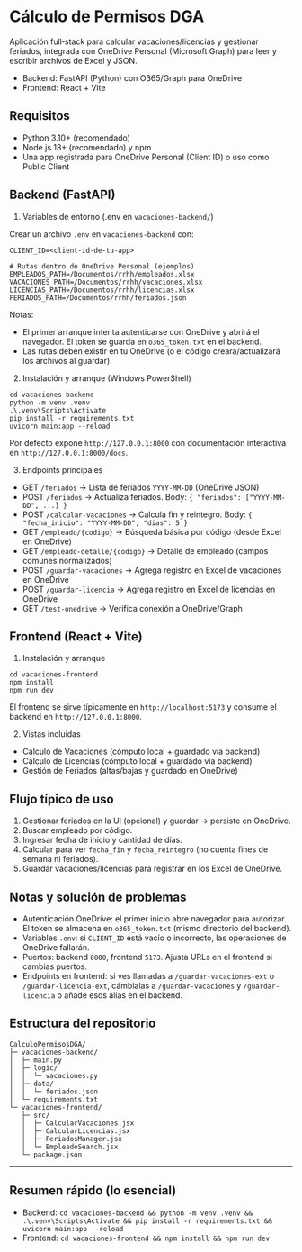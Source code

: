 # Cálculo de Permisos DGA

Aplicación full‑stack para calcular vacaciones/licencias y gestionar feriados, integrada con OneDrive Personal (Microsoft Graph) para leer y escribir archivos de Excel y JSON.

- Backend: FastAPI (Python) con O365/Graph para OneDrive
- Frontend: React + Vite

## Requisitos

- Python 3.10+ (recomendado)
- Node.js 18+ (recomendado) y npm
- Una app registrada para OneDrive Personal (Client ID) o uso como Public Client

## Backend (FastAPI)

1) Variables de entorno (.env en `vacaciones-backend/`)

Crear un archivo `.env` en `vacaciones-backend` con:

```
CLIENT_ID=<client-id-de-tu-app>

# Rutas dentro de OneDrive Personal (ejemplos)
EMPLEADOS_PATH=/Documentos/rrhh/empleados.xlsx
VACACIONES_PATH=/Documentos/rrhh/vacaciones.xlsx
LICENCIAS_PATH=/Documentos/rrhh/licencias.xlsx
FERIADOS_PATH=/Documentos/rrhh/feriados.json
```

Notas:
- El primer arranque intenta autenticarse con OneDrive y abrirá el navegador. El token se guarda en `o365_token.txt` en el backend.
- Las rutas deben existir en tu OneDrive (o el código creará/actualizará los archivos al guardar).

2) Instalación y arranque (Windows PowerShell)

```
cd vacaciones-backend
python -m venv .venv
.\.venv\Scripts\Activate
pip install -r requirements.txt
uvicorn main:app --reload
```

Por defecto expone `http://127.0.0.1:8000` con documentación interactiva en `http://127.0.0.1:8000/docs`.

3) Endpoints principales

- GET `/feriados` → Lista de feriados `YYYY-MM-DD` (OneDrive JSON)
- POST `/feriados` → Actualiza feriados. Body: `{ "feriados": ["YYYY-MM-DD", ...] }`
- POST `/calcular-vacaciones` → Calcula fin y reintegro. Body: `{ "fecha_inicio": "YYYY-MM-DD", "dias": 5 }`
- GET `/empleado/{codigo}` → Búsqueda básica por código (desde Excel en OneDrive)
- GET `/empleado-detalle/{codigo}` → Detalle de empleado (campos comunes normalizados)
- POST `/guardar-vacaciones` → Agrega registro en Excel de vacaciones en OneDrive
- POST `/guardar-licencia` → Agrega registro en Excel de licencias en OneDrive
- GET `/test-onedrive` → Verifica conexión a OneDrive/Graph

## Frontend (React + Vite)

1) Instalación y arranque

```
cd vacaciones-frontend
npm install
npm run dev
```

El frontend se sirve típicamente en `http://localhost:5173` y consume el backend en `http://127.0.0.1:8000`.

2) Vistas incluidas

- Cálculo de Vacaciones (cómputo local + guardado vía backend)
- Cálculo de Licencias (cómputo local + guardado vía backend)
- Gestión de Feriados (altas/bajas y guardado en OneDrive)

## Flujo típico de uso

1) Gestionar feriados en la UI (opcional) y guardar → persiste en OneDrive.
2) Buscar empleado por código.
3) Ingresar fecha de inicio y cantidad de días.
4) Calcular para ver `fecha_fin` y `fecha_reintegro` (no cuenta fines de semana ni feriados).
5) Guardar vacaciones/licencias para registrar en los Excel de OneDrive.

## Notas y solución de problemas

- Autenticación OneDrive: el primer inicio abre navegador para autorizar. El token se almacena en `o365_token.txt` (mismo directorio del backend).
- Variables `.env`: si `CLIENT_ID` está vacío o incorrecto, las operaciones de OneDrive fallarán.
- Puertos: backend `8000`, frontend `5173`. Ajusta URLs en el frontend si cambias puertos.
- Endpoints en frontend: si ves llamadas a `/guardar-vacaciones-ext` o `/guardar-licencia-ext`, cámbialas a `/guardar-vacaciones` y `/guardar-licencia` o añade esos alias en el backend.

## Estructura del repositorio

```
CalculoPermisosDGA/
├─ vacaciones-backend/
│  ├─ main.py
│  ├─ logic/
│  │  └─ vacaciones.py
│  ├─ data/
│  │  └─ feriados.json
│  └─ requirements.txt
└─ vacaciones-frontend/
   ├─ src/
   │  ├─ CalcularVacaciones.jsx
   │  ├─ CalcularLicencias.jsx
   │  ├─ FeriadosManager.jsx
   │  └─ EmpleadoSearch.jsx
   └─ package.json
```

---

## Resumen rápido (lo esencial)

- Backend: `cd vacaciones-backend && python -m venv .venv && .\.venv\Scripts\Activate && pip install -r requirements.txt && uvicorn main:app --reload`
- Frontend: `cd vacaciones-frontend && npm install && npm run dev`
